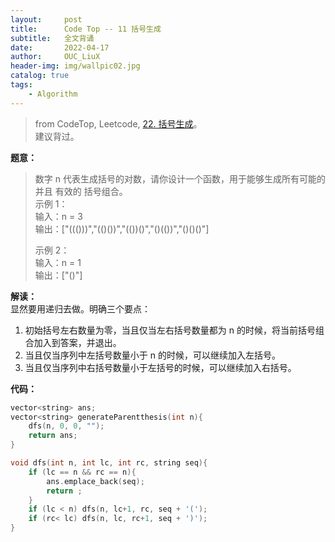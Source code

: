 ```yaml
---
layout:     post
title:      Code Top -- 11 括号生成    
subtitle:   全文背诵    
date:       2022-04-17
author:     OUC_LiuX
header-img: img/wallpic02.jpg
catalog: true
tags:
    - Algorithm     
--- 
```


> from CodeTop, Leetcode, [22. 括号生成](https://leetcode-cn.com/problems/sort-list/)。                       
> 建议背过。                    


**题意：**       

> 数字 n 代表生成括号的对数，请你设计一个函数，用于能够生成所有可能的并且 有效的 括号组合。            
> 示例 1：            
> 输入：n = 3           
> 输出：["((()))","(()())","(())()","()(())","()()()"]           
> 
> 示例 2：           
> 输入：n = 1           
> 输出：["()"]              

**解读：**          
显然要用递归去做。明确三个要点：         
1. 初始括号左右数量为零，当且仅当左右括号数量都为 n 的时候，将当前括号组合加入到答案，并退出。           
2. 当且仅当序列中左括号数量小于 n 的时候，可以继续加入左括号。             
3. 当且仅当序列中右括号数量小于左括号的时候，可以继续加入右括号。       


**代码：**            
```c++
vector<string> ans;
vector<string> generateParentthesis(int n){
    dfs(n, 0, 0, "");
    return ans;
}

void dfs(int n, int lc, int rc, string seq){
    if (lc == n && rc == n){
        ans.emplace_back(seq);
        return ;
    }
    if (lc < n) dfs(n, lc+1, rc, seq + '(');
    if (rc< lc) dfs(n, lc, rc+1, seq + ')');
}
```
